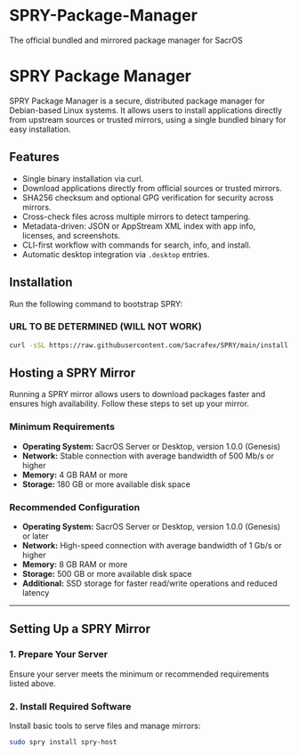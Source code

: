# SPRY-Package-Manager
The official bundled and mirrored package manager for SacrOS

# SPRY Package Manager

SPRY Package Manager is a secure, distributed package manager for Debian-based Linux systems. It allows users to install applications directly from upstream sources or trusted mirrors, using a single bundled binary for easy installation.

## Features

- Single binary installation via curl.
- Download applications directly from official sources or trusted mirrors.
- SHA256 checksum and optional GPG verification for security across mirrors.
- Cross-check files across multiple mirrors to detect tampering.
- Metadata-driven: JSON or AppStream XML index with app info, licenses, and screenshots.
- CLI-first workflow with commands for search, info, and install.
- Automatic desktop integration via `.desktop` entries.

## Installation

Run the following command to bootstrap SPRY:

### URL TO BE DETERMINED (WILL NOT WORK)
```bash
curl -sSL https://raw.githubusercontent.com/Sacrafex/SPRY/main/install.sh | sh

```
## Hosting a SPRY Mirror

Running a SPRY mirror allows users to download packages faster and ensures high availability. Follow these steps to set up your mirror.

### Minimum Requirements

- **Operating System:** SacrOS Server or Desktop, version 1.0.0 (Genesis)  
- **Network:** Stable connection with average bandwidth of 500 Mb/s or higher  
- **Memory:** 4 GB RAM or more  
- **Storage:** 180 GB or more available disk space  

### Recommended Configuration

- **Operating System:** SacrOS Server or Desktop, version 1.0.0 (Genesis) or later  
- **Network:** High-speed connection with average bandwidth of 1 Gb/s or higher  
- **Memory:** 8 GB RAM or more  
- **Storage:** 500 GB or more available disk space  
- **Additional:** SSD storage for faster read/write operations and reduced latency  

---

## Setting Up a SPRY Mirror

### 1. Prepare Your Server

Ensure your server meets the minimum or recommended requirements listed above.

### 2. Install Required Software

Install basic tools to serve files and manage mirrors:

```bash
sudo spry install spry-host
```
